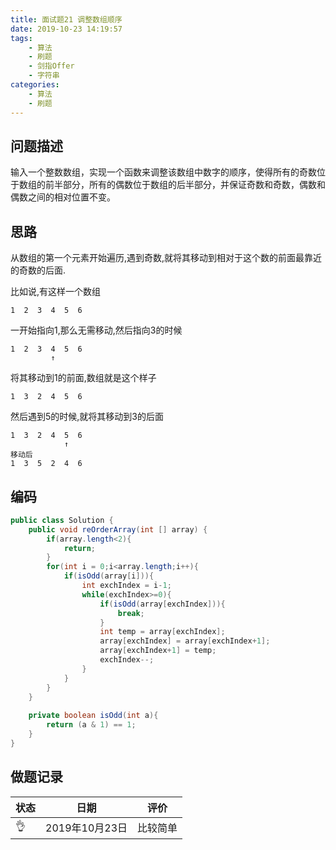 ```yaml
---
title: 面试题21 调整数组顺序
date: 2019-10-23 14:19:57
tags:
	- 算法
	- 刷题
	- 剑指Offer
	- 字符串
categories:
	- 算法
	- 刷题
---
```


## 问题描述

 输入一个整数数组，实现一个函数来调整该数组中数字的顺序，使得所有的奇数位于数组的前半部分，所有的偶数位于数组的后半部分，并保证奇数和奇数，偶数和偶数之间的相对位置不变。 

<!--more-->

## 思路

从数组的第一个元素开始遍历,遇到奇数,就将其移动到相对于这个数的前面最靠近的奇数的后面.

比如说,有这样一个数组

```
1  2  3  4  5  6
```

一开始指向1,那么无需移动,然后指向3的时候

```
1  2  3  4  5  6
         ↑
```

将其移动到1的前面,数组就是这个样子

```
1  3  2  4  5  6
```

然后遇到5的时候,就将其移动到3的后面

```
1  3  2  4  5  6
            ↑
移动后            
1  3  5  2  4  6           
```

## 编码

```java
public class Solution {
    public void reOrderArray(int [] array) {
        if(array.length<2){
            return;
        }
        for(int i = 0;i<array.length;i++){
            if(isOdd(array[i])){
                int exchIndex = i-1;
                while(exchIndex>=0){
                    if(isOdd(array[exchIndex])){
                        break;
                    }
                    int temp = array[exchIndex];
                    array[exchIndex] = array[exchIndex+1];
                    array[exchIndex+1] = temp;
                    exchIndex--;
                }
            }
        }
    }
    
    private boolean isOdd(int a){
        return (a & 1) == 1;
    }
}
```

## 做题记录

| 状态 | 日期           | 评价     |
| ---- | -------------- | -------- |
| 👌    | 2019年10月23日 | 比较简单 |